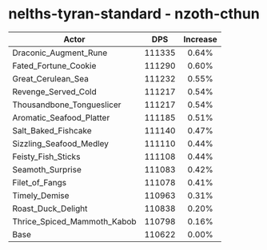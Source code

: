 # nelths-tyran-standard - nzoth-cthun
| Actor | DPS | Increase |
|---|:---:|:---:|
|Draconic_Augment_Rune|111335|0.64%|
|Fated_Fortune_Cookie|111290|0.60%|
|Great_Cerulean_Sea|111232|0.55%|
|Revenge_Served_Cold|111217|0.54%|
|Thousandbone_Tongueslicer|111217|0.54%|
|Aromatic_Seafood_Platter|111185|0.51%|
|Salt_Baked_Fishcake|111140|0.47%|
|Sizzling_Seafood_Medley|111110|0.44%|
|Feisty_Fish_Sticks|111108|0.44%|
|Seamoth_Surprise|111083|0.42%|
|Filet_of_Fangs|111078|0.41%|
|Timely_Demise|110963|0.31%|
|Roast_Duck_Delight|110838|0.20%|
|Thrice_Spiced_Mammoth_Kabob|110798|0.16%|
|Base|110622|0.00%|
